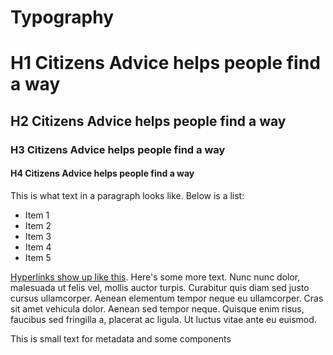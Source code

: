 # Typography

<h1>H1 Citizens Advice helps people find a way</h1>
<h2>H2 Citizens Advice helps people find a way</h2>
<h3>H3 Citizens Advice helps people find a way</h3>
<h4>H4 Citizens Advice helps people find a way</h4>


<p>
This is what text in a paragraph looks like. Below is a list: 
</p>

<ul>
	<li>Item 1</li>
	<li>Item 2</li>
	<li>Item 3</li>
	<li>Item 4</li>
	<li>Item 5</li>
</ul>



<p><a href="javascript:;">Hyperlinks show up like this</a>. Here's some more text.
Nunc nunc dolor, malesuada ut felis vel, mollis auctor turpis.
Curabitur quis diam sed justo cursus ullamcorper. Aenean elementum
tempor neque eu ullamcorper. Cras sit amet vehicula dolor. Aenean
sed tempor neque. Quisque enim risus, faucibus sed fringilla a,
placerat ac ligula. Ut luctus vitae ante eu euismod.
</p>

<p class="paragraph-s">This is small text for metadata and some components</p>